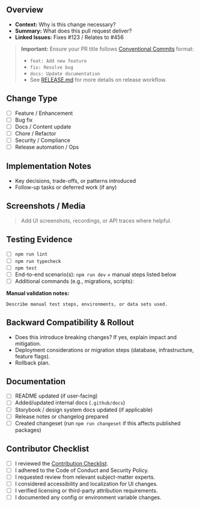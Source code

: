 ## Overview

- **Context:** Why is this change necessary?
- **Summary:** What does this pull request deliver?
- **Linked Issues:** Fixes #123 / Relates to #456

> **Important:** Ensure your PR title follows [Conventional Commits](https://www.conventionalcommits.org/) format:
> - `feat: Add new feature`
> - `fix: Resolve bug`
> - `docs: Update documentation`
> - See [RELEASE.md](../RELEASE.md) for more details on release workflow.

## Change Type

- [ ] Feature / Enhancement
- [ ] Bug fix
- [ ] Docs / Content update
- [ ] Chore / Refactor
- [ ] Security / Compliance
- [ ] Release automation / Ops

## Implementation Notes

- Key decisions, trade-offs, or patterns introduced
- Follow-up tasks or deferred work (if any)

## Screenshots / Media

> Add UI screenshots, recordings, or API traces where helpful.

## Testing Evidence

- [ ] `npm run lint`
- [ ] `npm run typecheck`
- [ ] `npm test`
- [ ] End-to-end scenario(s): `npm run dev` + manual steps listed below
- [ ] Additional commands (e.g., migrations, scripts): 

**Manual validation notes:**

```
Describe manual test steps, environments, or data sets used.
```

## Backward Compatibility & Rollout

- Does this introduce breaking changes? If yes, explain impact and mitigation.
- Deployment considerations or migration steps (database, infrastructure, feature flags).
- Rollback plan.

## Documentation

- [ ] README updated (if user-facing)
- [ ] Added/updated internal docs (`.github/docs`)
- [ ] Storybook / design system docs updated (if applicable)
- [ ] Release notes or changelog prepared
- [ ] Created changeset (run `npm run changeset` if this affects published packages)

## Contributor Checklist

- [ ] I reviewed the [Contribution Checklist](./docs/contribution-checklist.md).
- [ ] I adhered to the Code of Conduct and Security Policy.
- [ ] I requested review from relevant subject-matter experts.
- [ ] I considered accessibility and localization for UI changes.
- [ ] I verified licensing or third-party attribution requirements.
- [ ] I documented any config or environment variable changes.
